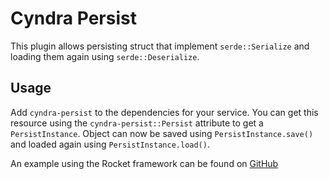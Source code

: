 # Cyndra Persist

This plugin allows persisting struct that implement `serde::Serialize` and loading them again using `serde::Deserialize`.

## Usage

Add `cyndra-persist` to the dependencies for your service. You can get this resource using the `cyndra-persist::Persist` attribute to get a `PersistInstance`. Object can now be saved using `PersistInstance.save()` and loaded again using `PersistInstance.load()`.

An example using the Rocket framework can be found on [GitHub](https://github.com/cyndra-hq/cyndra-examples/tree/main/rocket/persist)
